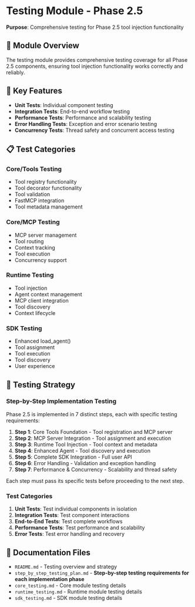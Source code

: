 # Testing Module - Phase 2.5

**Purpose**: Comprehensive testing for Phase 2.5 tool injection functionality

## 🎯 **Module Overview**

The testing module provides comprehensive testing coverage for all Phase 2.5 components, ensuring tool injection functionality works correctly and reliably.

## 🔧 **Key Features**

- **Unit Tests**: Individual component testing
- **Integration Tests**: End-to-end workflow testing
- **Performance Tests**: Performance and scalability testing
- **Error Handling Tests**: Exception and error scenario testing
- **Concurrency Tests**: Thread safety and concurrent access testing

## 📋 **Test Categories**

### **Core/Tools Testing**
- Tool registry functionality
- Tool decorator functionality
- Tool validation
- FastMCP integration
- Tool metadata management

### **Core/MCP Testing**
- MCP server management
- Tool routing
- Context tracking
- Tool execution
- Concurrency support

### **Runtime Testing**
- Tool injection
- Agent context management
- MCP client integration
- Tool discovery
- Context lifecycle

### **SDK Testing**
- Enhanced load_agent()
- Tool assignment
- Tool execution
- Tool discovery
- User experience

## 🔄 **Testing Strategy**

### **Step-by-Step Implementation Testing**
Phase 2.5 is implemented in 7 distinct steps, each with specific testing requirements:

1. **Step 1**: Core Tools Foundation - Tool registration and MCP server
2. **Step 2**: MCP Server Integration - Tool assignment and execution
3. **Step 3**: Runtime Tool Injection - Tool context and metadata
4. **Step 4**: Enhanced Agent - Tool discovery and execution
5. **Step 5**: Complete SDK Integration - Full user API
6. **Step 6**: Error Handling - Validation and exception handling
7. **Step 7**: Performance & Concurrency - Scalability and thread safety

Each step must pass its specific tests before proceeding to the next step.

### **Test Categories**
1. **Unit Tests**: Test individual components in isolation
2. **Integration Tests**: Test component interactions
3. **End-to-End Tests**: Test complete workflows
4. **Performance Tests**: Test performance and scalability
5. **Error Tests**: Test error handling and recovery

## 📁 **Documentation Files**

- `README.md` - Testing overview and strategy
- `step_by_step_testing_plan.md` - **Step-by-step testing requirements for each implementation phase**
- `core_testing.md` - Core module testing details
- `runtime_testing.md` - Runtime module testing details
- `sdk_testing.md` - SDK module testing details
